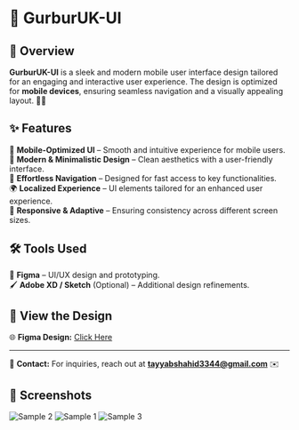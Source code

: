 # 📱 GurburUK-UI

## 🎨 Overview
**GurburUK-UI** is a sleek and modern mobile user interface design tailored for an engaging and interactive user experience. The design is optimized for **mobile devices**, ensuring seamless navigation and a visually appealing layout. 🚀📲

## ✨ Features
📌 **Mobile-Optimized UI** – Smooth and intuitive experience for mobile users.  
🎨 **Modern & Minimalistic Design** – Clean aesthetics with a user-friendly interface.  
🚀 **Effortless Navigation** – Designed for fast access to key functionalities.  
🌍 **Localized Experience** – UI elements tailored for an enhanced user experience.  
📱 **Responsive & Adaptive** – Ensuring consistency across different screen sizes.  

## 🛠️ Tools Used
🎨 **Figma** – UI/UX design and prototyping.  
🖌️ **Adobe XD / Sketch** (Optional) – Additional design refinements.  

## 🔗 View the Design
🌐 **Figma Design:** [Click Here](https://www.figma.com/design/NsNXIwhG1fsUzlmmgGcLei/GurburUK-(Full-Design)?node-id=0-1&t=BInAlYQtIuM91fBc-1)  

---
📩 **Contact:** For inquiries, reach out at **tayyabshahid3344@gmail.com** ✉️

## 📸 Screenshots

![Sample 2](https://github.com/user-attachments/assets/448a7c3d-d316-4337-912b-74d3106a46e7)
![Sample 1](https://github.com/user-attachments/assets/fa1153d8-7bfb-4f58-a56b-c38949d0085c)
![Sample 3](https://github.com/user-attachments/assets/72b3a572-f6af-4331-8ae4-fd72d345dcf4)

